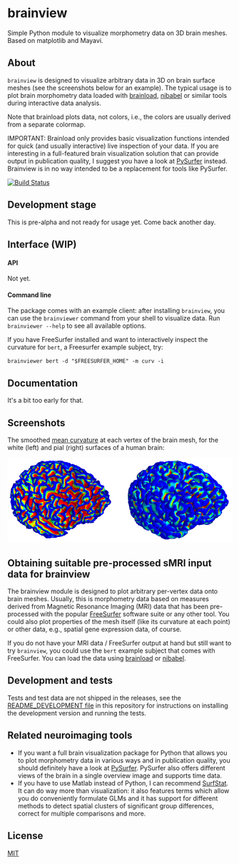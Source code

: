 # brainview
Simple Python module to visualize morphometry data on 3D brain meshes. Based on matplotlib and Mayavi.


## About

`brainview` is designed to visualize arbitrary data in 3D on brain surface meshes (see the screenshots below for an example). The typical usage is to plot brain morphometry data loaded with [brainload](https://github.com/dfsp-spirit/brainload), [nibabel](http://nipy.org/nibabel/) or similar tools during interactive data analysis.

Note that brainload plots data, not colors, i.e., the colors are usually derived from a separate colormap.

IMPORTANT: Brainload only provides basic visualization functions intended for quick (and usually interactive) live inspection of your data. If you are interesting in a full-featured brain visualization solution that can provide output in publication quality, I suggest you have a look at [PySurfer](https://pysurfer.github.io/) instead. Brainview is in no way intended to be a replacement for tools like PySurfer.

[![Build Status](https://travis-ci.org/dfsp-spirit/brainview.svg?branch=master)](https://travis-ci.org/dfsp-spirit/brainview)

## Development stage

This is pre-alpha and not ready for usage yet. Come back another day.


## Interface (WIP)

#### API

Not yet.

#### Command line

The package comes with an example client: after installing `brainview`, you can use the `brainviewer` command from your shell to visualize data. Run `brainviewer --help` to see all available options.

If you have FreeSurfer installed and want to interactively inspect the curvature for `bert`, a Freesurfer example subject, try:

```console
brainviewer bert -d "$FREESURFER_HOME" -m curv -i
```


## Documentation

It's a bit too early for that.


## Screenshots

The smoothed [mean curvature](https://en.wikipedia.org/wiki/Mean_curvature) at each vertex of the brain mesh, for the white (left) and pial (right) surfaces of a human brain:

![Curvature](./img/curvature.png?raw=true "Brain curvature white and pial")


## Obtaining suitable pre-processed sMRI input data for brainview

The brainview module is designed to plot arbitrary per-vertex data onto brain meshes. Usually, this is morphometry data based on measures derived from Magnetic Resonance Imaging (MRI) data that has been pre-processed with the popular [FreeSurfer](https://surfer.nmr.mgh.harvard.edu/) software suite or any other tool. You could also plot properties of the mesh itself (like its curvature at each point) or other data, e.g., spatial gene expression data, of course.

If you do not have your MRI data / FreeSurfer output at hand but still want to try `brainview`, you could use the `bert` example subject that comes with FreeSurfer. You can load the data using [brainload](https://github.com/dfsp-spirit/brainload) or [nibabel](http://nipy.org/nibabel/).

## Development and tests

Tests and test data are not shipped in the releases, see the [README_DEVELOPMENT file](README_DEVELOPMENT.md) in this repository for instructions on installing the development version and running the tests.


## Related neuroimaging tools

- If you want a full brain visualization package for Python that allows you to plot morphometry data in various ways and in publication quality, you should definitely have a look at [PySurfer](https://pysurfer.github.io/). PySurfer also offers different views of the brain in a single overview image and supports time data.
- If you have to use Matlab instead of Python, I can recommend [SurfStat](http://www.math.mcgill.ca/keith/surfstat/). It can do way more than visualization: it also features terms which allow you do conveniently formulate GLMs and it has support for different methods to detect spatial clusters of significant group differences, correct for multiple comparisons and more.

## License

[MIT](https://opensource.org/licenses/MIT)
